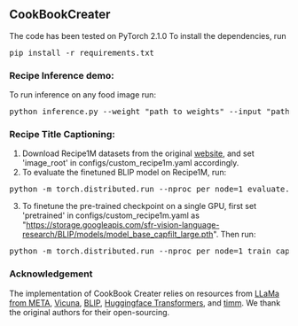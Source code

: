 ## CookBookCreater


The code has been tested on PyTorch 2.1.0
To install the dependencies, run <pre/>pip install -r requirements.txt</pre> 

### Recipe Inference demo:
To run inference on any food image run:
<pre>python inference.py --weight "path to weights" --input "path to image"</pre> 

### Recipe Title Captioning:
1. Download Recipe1M datasets from the original <a href="http://pic2recipe.csail.mit.edu/">website</a>, and set 'image_root' in configs/custom_recipe1m.yaml accordingly.
2. To evaluate the finetuned BLIP model on Recipe1M, run:
<pre>python -m torch.distributed.run --nproc_per_node=1 evaluate.py </pre> 
3. To finetune the pre-trained checkpoint on a single GPU, first set 'pretrained' in configs/custom_recipe1m.yaml as "https://storage.googleapis.com/sfr-vision-language-research/BLIP/models/model_base_capfilt_large.pth". Then run:
<pre>python -m torch.distributed.run --nproc_per_node=1 train_caption_recipe.py </pre> 


### Acknowledgement
The implementation of CookBook Creater relies on resources from <a href="https://huggingface.co/meta-llama/Llama-2-7b-chat-hf">LLaMa from META</a>, <a href="https://huggingface.co/lmsys/vicuna-7b-v1.5-16k">Vicuna</a>, <a href="https://github.com/salesforce/BLIP">BLIP</a>, <a href="https://github.com/huggingface/transformers">Huggingface Transformers</a>, and <a href="https://github.com/rwightman/pytorch-image-models/tree/master/timm">timm</a>. We thank the original authors for their open-sourcing.
